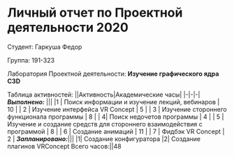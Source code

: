 # **Личный отчет по Проектной деятельности 2020**

Студент: Гаркуша Федор

Группа: 191-323

Лаборатория Проектной деятельности: **Изучение графического ядра C3D**

Таблица активностей: 
||Активность|Академические часы|
|-|-|-|
***Выполнено:*** |||
|1 | Поиск информации и изучение лекций, вебинаров | 10 |
| 2 | Изучение интерфейса VR Concept | 5 |
| 3 | Изучение стороннего функционала программы | 8 |
| 4| Поиск недочетов программы | 4 |
| 5 | Изучение и создание средств для стороннего взаимодействия с программой | 8 |
| 6 | Создание анимаций | 11 |
| 7 | Фидбэк VR Concept | 2 |
***Запланировано:***|||
|1| Создание конфигуратора
|2| Создание плагинов VRConcept
Всего часов:||48
